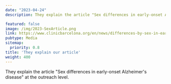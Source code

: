 ```yaml
---
date: "2023-04-24"
description: They explain the article "Sex differences in early-onset Alzheimer's disease" at the outreach level.

featured: false
image: /img/2023-SexArticle.png
link: https://www.clinicbarcelona.org/en/news/differences-by-sex-in-early-onset-alzheimers-disease
pubtype: Media
sitemap:
  priority: 0.8
title: 'They explain our article'
weight: 400
---
```


They explain the article "Sex differences in early-onset Alzheimer's disease" at the outreach level.

